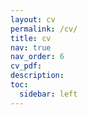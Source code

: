 ```yaml
---
layout: cv
permalink: /cv/
title: cv
nav: true
nav_order: 6
cv_pdf: 
description: 
toc:
  sidebar: left
---
```

